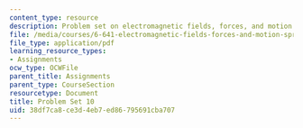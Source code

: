 ```yaml
---
content_type: resource
description: Problem set on electromagnetic fields, forces, and motion.
file: /media/courses/6-641-electromagnetic-fields-forces-and-motion-spring-2005/38df7ca8ce3d4eb7ed86795691cba707_ps10sp05.pdf
file_type: application/pdf
learning_resource_types:
- Assignments
ocw_type: OCWFile
parent_title: Assignments
parent_type: CourseSection
resourcetype: Document
title: Problem Set 10
uid: 38df7ca8-ce3d-4eb7-ed86-795691cba707
---
```

